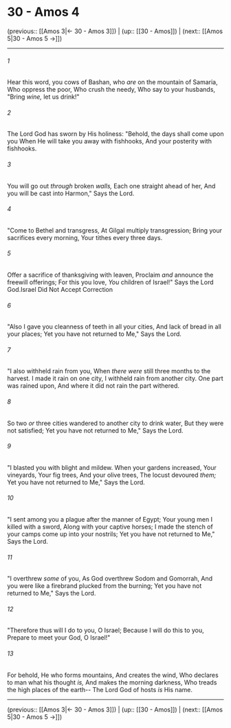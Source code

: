 # 30 - Amos 4

(previous:: [[Amos 3|← 30 - Amos 3]]) | (up:: [[30 - Amos]]) | (next:: [[Amos 5|30 - Amos 5 →]])

***


###### 1 
Hear this word, you cows of Bashan, who _are_ on the mountain of Samaria, Who oppress the poor, Who crush the needy, Who say to your husbands, "Bring _wine,_ let us drink!" 

###### 2 
The Lord God has sworn by His holiness: "Behold, the days shall come upon you When He will take you away with fishhooks, And your posterity with fishhooks. 

###### 3 
You will go out _through_ broken _walls,_ Each one straight ahead of her, And you will be cast into Harmon," Says the Lord. 

###### 4 
"Come to Bethel and transgress, At Gilgal multiply transgression; Bring your sacrifices every morning, Your tithes every three days. 

###### 5 
Offer a sacrifice of thanksgiving with leaven, Proclaim _and_ announce the freewill offerings; For this you love, _You_ children of Israel!" Says the Lord God.Israel Did Not Accept Correction 

###### 6 
"Also I gave you cleanness of teeth in all your cities, And lack of bread in all your places; Yet you have not returned to Me," Says the Lord. 

###### 7 
"I also withheld rain from you, When _there were_ still three months to the harvest. I made it rain on one city, I withheld rain from another city. One part was rained upon, And where it did not rain the part withered. 

###### 8 
So two _or_ three cities wandered to another city to drink water, But they were not satisfied; Yet you have not returned to Me," Says the Lord. 

###### 9 
"I blasted you with blight and mildew. When your gardens increased, Your vineyards, Your fig trees, And your olive trees, The locust devoured _them;_ Yet you have not returned to Me," Says the Lord. 

###### 10 
"I sent among you a plague after the manner of Egypt; Your young men I killed with a sword, Along with your captive horses; I made the stench of your camps come up into your nostrils; Yet you have not returned to Me," Says the Lord. 

###### 11 
"I overthrew _some_ of you, As God overthrew Sodom and Gomorrah, And you were like a firebrand plucked from the burning; Yet you have not returned to Me," Says the Lord. 

###### 12 
"Therefore thus will I do to you, O Israel; Because I will do this to you, Prepare to meet your God, O Israel!" 

###### 13 
For behold, He who forms mountains, And creates the wind, Who declares to man what his thought _is,_ And makes the morning darkness, Who treads the high places of the earth-- The Lord God of hosts _is_ His name.

***

(previous:: [[Amos 3|← 30 - Amos 3]]) | (up:: [[30 - Amos]]) | (next:: [[Amos 5|30 - Amos 5 →]])

